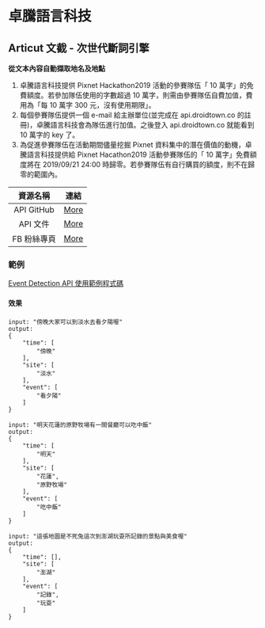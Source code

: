 # 卓騰語言科技
## Articut 文截 - 次世代斷詞引擎
**從文本內容自動擷取地名及地點**

1. 卓騰語言科技提供 Pixnet Hackathon2019 活動的參賽隊伍「 10 萬字」的免費額度。若參加隊伍使用的字數超過 10 萬字，則需由參賽隊伍自費加值，費用為「每 10 萬字 300 元，沒有使用期限」。
2. 每個參賽隊伍提供一個 e-mail 給主辦單位(並完成在 api.droidtown.co 的註冊)，卓騰語言科技會為隊伍進行加值。之後登入 api.droidtown.co 就能看到 10 萬字的 key 了。
3. 為促進參賽隊伍在活動期間儘量挖掘 Pixnet 資料集中的潛在價值的動機，卓騰語言科技提供給 Pixnet Hacathon2019 活動參賽隊伍的「 10 萬字」免費額度將在 2019/09/21 24:00 時歸零。若參賽隊伍有自行購買的額度，則不在歸零的範圍內。

|   資源名稱  |               連結                                |
| :--------: | ------------------------------------------------ |
| API GitHub | [More](https://github.com/Droidtown/ArticutAPI)
| API 文件    | [More](https://api.droidtown.co)
| FB 粉絲專頁  | [More](https://www.facebook.com/Articut/)

### 範例
[Event Detection API 使用範例程式碼](https://github.com/Droidtown/ArticutAPI/blob/master/Demos/EventDetection/EventDemo.py)
#### 效果
```
input: "傍晚大家可以到淡水去看夕陽喔"
output: 
{
    "time": [
        "傍晚"
    ],
    "site": [
        "淡水"
    ],
    "event": [
        "看夕陽"
    ]
}
```
```
input: "明天花蓮的原野牧場有一間餐廳可以吃中飯"
output:
{
    "time": [
        "明天"
    ],
    "site": [
        "花蓮",
        "原野牧場"
    ],
    "event": [
        "吃中飯"
    ]
}
```
```
input: "這張地圖是不死兔這次到澎湖玩耍所記錄的景點與美食喔"
output:
{
    "time": [],
    "site": [
        "澎湖"
    ],
    "event": [
        "記錄",
        "玩耍"
    ]
}
```
